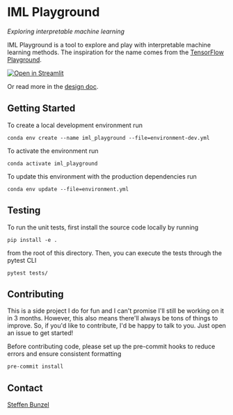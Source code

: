 # IML Playground

*Exploring interpretable machine learning*

IML Playground is a tool to explore and play with interpretable machine learning methods. The inspiration for the name comes from the [TensorFlow Playground](https://playground.tensorflow.org/).

[![Open in Streamlit](https://static.streamlit.io/badges/streamlit_badge_black_white.svg)](https://share.streamlit.io/sbunzel/iml-playground/main/app.py)

Or read more in the [design doc](https://steffenbunzel.com/blog/design-docs/).

## Getting Started

To create a local development environment run

    conda env create --name iml_playground --file=environment-dev.yml

To activate the environment run

    conda activate iml_playground

To update this environment with the production dependencies run

    conda env update --file=environment.yml

## Testing

To run the unit tests, first install the source code locally by running

    pip install -e .

from the root of this directory. Then, you can execute the tests through the pytest CLI

    pytest tests/

## Contributing

This is a side project I do for fun and I can't promise I'll still be working on it in 3 months. However, this also means there'll always be tons of things to improve. So, if you'd like to contribute, I'd be happy to talk to you. Just open an issue to get started!

Before contributing code, please set up the pre-commit hooks to reduce errors and ensure consistent formatting

    pre-commit install

## Contact

[Steffen Bunzel](https://steffenbunzel.com/contact/)
